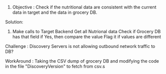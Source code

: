 
1. Objective :  Check if the nutritional data are consistent with the current data in target and the data in grocery DB.

Solution:

1. Make calls to Target Backend
    Get all Nutrional data
    Check if Grocery DB has that field
    if Yes, then compare the value
    Flag it if values are different


Challenge : Discovery Servers is not allowing outbound network traffic to DB?

WorkAround : Taking the CSV dump of grocery DB and modifying the code in the file "DiscoveryVersion" to fetch from csv.s